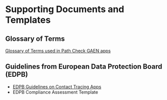 # Supporting Documents and Templates

## Glossary of Terms
[Glossary of Terms used in Path Check GAEN apps](glossary.md)

## Guidelines from European Data Protection Board (EDPB)
* [EDPB Guidelines on Contact Tracing Apps](https://edpb.europa.eu/sites/edpb/files/files/file1/edpb_guidelines_20200420_contact_tracing_covid_with_annex_en.pdf)
* EDPB Compliance Assessment Template 
